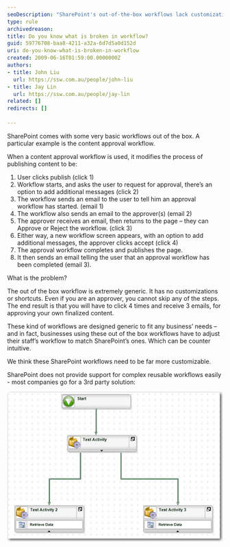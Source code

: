 ```yaml
---
seoDescription: "SharePoint's out-of-the-box workflows lack customization options, requiring businesses to adapt their processes to fit SharePoint's generic workflow."
type: rule
archivedreason: 
title: Do you know what is broken in workflow?
guid: 59776708-baa8-4211-a32a-6d7d5a0d152d
uri: do-you-know-what-is-broken-in-workflow
created: 2009-06-16T01:59:00.0000000Z
authors:
- title: John Liu
  url: https://ssw.com.au/people/john-liu
- title: Jay Lin
  url: https://ssw.com.au/people/jay-lin
related: []
redirects: []

---
```


SharePoint comes with some very basic workflows out of the box.  A particular example is the content approval workflow.

When a content approval workflow is used, it modifies the process of publishing content to be:

1. User clicks publish (click 1)
2. Workflow starts, and asks the user to request for approval, there’s an option to add additional messages (click 2)
3. The workflow sends an email to the user to tell him an approval workflow has started. (email 1)
4. The workflow also sends an email to the approver(s) (email 2)
5. The approver receives an email, then returns to the page – they can Approve or Reject the workflow. (click 3)
6. Either way, a new workflow screen appears, with an option to add additional messages, the approver clicks accept (click 4)
7. The approval workflow completes and publishes the page.
8. It then sends an email telling the user that an approval workflow has been completed (email 3).


What is the problem?

The out of the box workflow is extremely generic.  It has no customizations or shortcuts.  Even if you are an approver, you cannot skip any of the steps.  The end result is that you will have to click 4 times and receive 3 emails, for approving your own finalized content.

These kind of workflows are designed generic to fit any business’ needs – and in fact, businesses using these out of the box workflows have to adjust their staff’s workflow to match SharePoint’s ones.  Which can be counter intuitive.





<!--endintro-->

We think these SharePoint workflows need to be far more customizable.

SharePoint does not provide support for complex reusable workflows easily - most companies go for a 3rd party solution:

![Figure: 3rd party tool - Blackpearl                        Figure: 3rd party tool - Nintex](Blackpearl.png)
